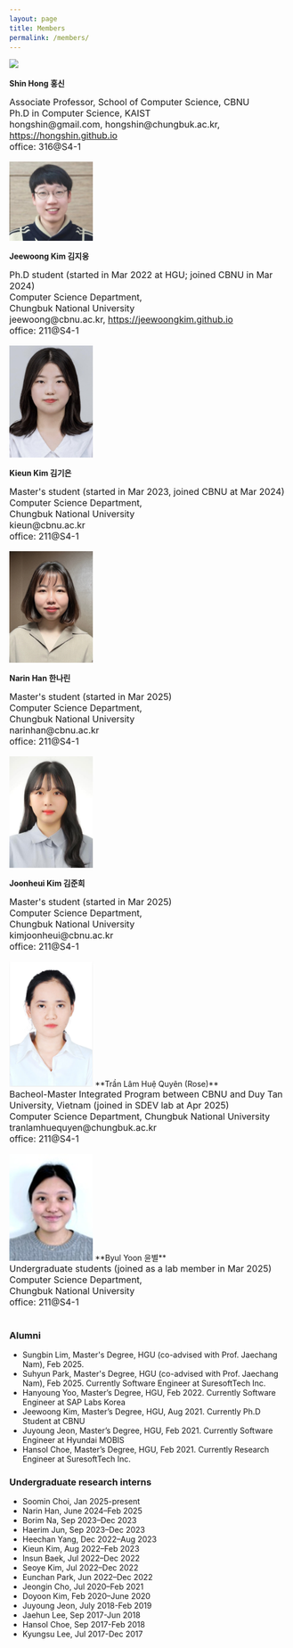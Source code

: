```yaml
---
layout: page
title: Members
permalink: /members/
---
```


<img src="https://hongshin.github.io/assets/img/shin.jpg" width="150"/>

**Shin Hong  홍신** <br>

<font size=3>
Associate Professor, School of Computer Science, CBNU <br>
Ph.D in Computer Science, KAIST <br>
hongshin@gmail.com, hongshin@chungbuk.ac.kr,  <a href="http://hongshin.github.io">https://hongshin.github.io</a> <br/>
office: 316@S4-1
</font>
<br/> <br/>

<img src="/public/img/jeewoong.jpg" width="150"/>

**Jeewoong Kim 김지웅** <br>

<font size=3>
Ph.D student (started in Mar 2022 at HGU; joined CBNU in Mar 2024) <br>
Computer Science Department, <br>
Chungbuk National University <br>
jeewoong@cbnu.ac.kr, <a href="https://jeewoongkim.github.io">https://jeewoongkim.github.io</a><br/>
office: 211@S4-1
</font>
<br/> <br/>

<img src="/public/img/kieun.jpg" width=150 />

**Kieun Kim 김기은** <br>

<font size=3>
Master's student (started in Mar 2023, joined CBNU at Mar 2024) <br>
Computer Science Department, <br/>
Chungbuk National University <br/>
kieun@cbnu.ac.kr <br/>
office: 211@S4-1
</font>
<br/> <br/>

<img src="/public/img/narin.jpg" width=150 />

**Narin Han 한나린** <br>

<font size=3>
Master's student (started in Mar 2025) <br>
Computer Science Department, <br/>
Chungbuk National University <br/>
narinhan@cbnu.ac.kr <br/>
office: 211@S4-1
</font>
<br/><br/>

<img src="/public/img/junhee.jpg" width=150 />

**Joonheui Kim 김준희** <br>

<font size=3>
Master's student (started in Mar 2025) <br>
Computer Science Department, <br/>
Chungbuk National University <br/>
kimjoonheui@cbnu.ac.kr <br/>
office: 211@S4-1
</font>
<br/><br/>


<img src="/public/img/rose.png" width=150/>
**Trần Lâm Huệ Quyên (Rose)** <br>
<font size=3>
Bacheol-Master Integrated Program between CBNU and Duy Tan University, Vietnam (joined in SDEV lab at Apr 2025) <br>
Computer Science Department, Chungbuk National University <br/>
tranlamhuequyen@chungbuk.ac.kr<br/>
office: 211@S4-1
</font>
<br/><br/>


<img src="/public/img/byul.jpg" width=150 />
**Byul Yoon 윤별** <br>
<font size=3>
Undergraduate students (joined as a lab member in Mar 2025) <br>
Computer Science Department, <br/>
Chungbuk National University <br/>
office: 211@S4-1
</font>
<br/><br/>


### Alumni ###
* Sungbin Lim, Master's Degree, HGU (co-advised with Prof. Jaechang Nam), Feb 2025. 
* Suhyun Park, Master's Degree, HGU (co-advised with Prof. Jaechang Nam), Feb 2025. Currently Software Engineer at SuresoftTech Inc.
* Hanyoung Yoo, Master’s Degree, HGU, Feb 2022. Currently Software Engineer at SAP Labs Korea
* Jeewoong Kim, Master’s Degree, HGU, Aug 2021. Currently Ph.D Student at CBNU
* Juyoung Jeon, Master’s Degree, HGU, Feb 2021. Currently Software Engineer at Hyundai MOBIS
* Hansol Choe, Master’s Degree, HGU, Feb 2021. Currently Research Engineer at SuresoftTech Inc.

### Undergraduate research interns ###
* Soomin Choi, Jan 2025-present
* Narin Han, June 2024–Feb 2025
* Borim Na, Sep 2023–Dec 2023
* Haerim Jun, Sep 2023–Dec 2023
* Heechan Yang, Dec 2022–Aug 2023
* Kieun Kim, Aug 2022–Feb 2023
* Insun Baek, Jul 2022–Dec 2022
* Seoye Kim, Jul 2022–Dec 2022
* Eunchan Park, Jun 2022–Dec 2022
* Jeongin Cho, Jul 2020–Feb 2021
* Doyoon Kim, Feb 2020–June 2020
* Juyoung Jeon, July 2018-Feb 2019
* Jaehun Lee, Sep 2017-Jun 2018
* Hansol Choe, Sep 2017-Feb 2018
* Kyungsu Lee, Jul 2017-Dec 2017

